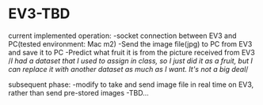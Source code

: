 # EV3-TBD

current implemented operation:
  -socket connection between EV3 and PC(tested environment: Mac m2)
  -Send the image file(jpg) to PC from EV3 and save it to PC
  -Predict what fruit it is from the picture received from EV3
  /*I had a dataset that I used to assign in class, so I just did it as a fruit,
  but I can replace it with another dataset as much as I want. It's not a big deal*/
  
subsequent phase:
  -modify to take and send image file in real time on EV3, rather than send pre-stored images
  -TBD...
